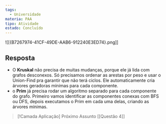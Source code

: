 ```yaml
---
tags:
  - Universidade
materia: PAA
tipo: Atividade
estado: Concluído
---
```


![[{B7267974-41CF-49DE-AAB6-912240E3ED74}.png]]

## Resposta

- O **Kruskal** não precisa de muitas mudanças, porque ele já lida com grafos desconexos. Só precisamos ordenar as arestas por peso e usar o Union-Find pra garantir que não terá ciclos. Ele automaticamente cria árvores geradoras mínimas para cada componente.
- o **Prim** já precisa rodar um algoritmo separado para cada componente do grafo. Primeiro vamos identificar as componentes conexas com BFS ou DFS, depois executamos o Prim em cada uma delas, criando as árvores mínimas. 


> [!Camada Aplicação] Próximo Assunto 
> [[Questão 4]]